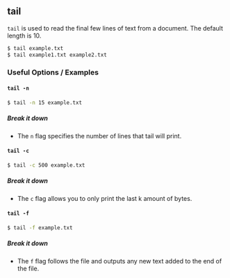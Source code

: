 ---
---

tail
-------
`tail` is used to read the final few lines of text from a document. The default length is 10. 
<!-- one line explanation would go here -->

<!-- minimal example -->
~~~ bash
$ tail example.txt
$ tail example1.txt example2.txt
~~~

<!--more-->

### Useful Options / Examples

#### `tail -n`

~~~ bash
$ tail -n 15 example.txt
~~~

##### Break it down
 * The `n` flag specifies the number of lines that tail will print.

#### `tail -c`

~~~bash
$ tail -c 500 example.txt
~~~

##### Break it down
 * The `c` flag allows you to only print the last k amount of bytes.

#### `tail -f`

~~~ bash
$ tail -f example.txt
~~~

##### Break it down
 * The `f` flag follows the file and outputs any new text added to the end of the file.

